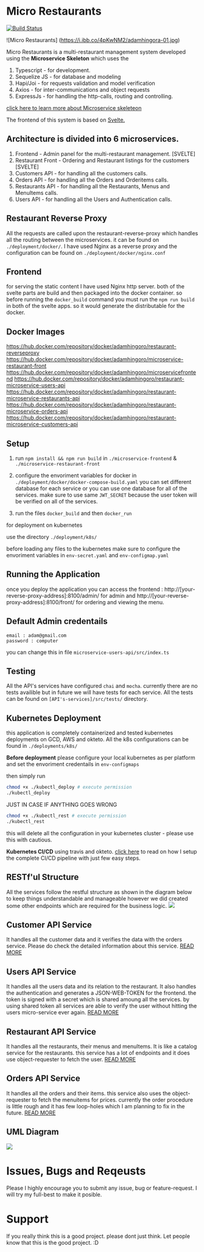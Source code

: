 # Micro Restaurants
[![Build Status](https://travis-ci.com/Adamhingoro/micro-restaurants.svg?branch=master)](https://travis-ci.com/Adamhingoro/micro-restaurants)

![Micro Restaurants]
(https://i.ibb.co/4pKwNM2/adamhingora-01.jpg)


Micro Restaurants is a multi-restaurant management system developed using the **Microservice Skeleton** which uses the
1. Typescript - for development.
2. Sequelize JS - for database and modeling
3. Hapi/Joi - for requests validation and model verification
4. Axios - for inter-communications and object requests
5. ExpressJs - for handling the http-calls, routing and controlling. 

[click here to learn more about Microservice skeleteon](https://github.com/Adamhingoro/microservice-skeleton)

The frontend of this system is based on [Svelte.](https://svelte.dev/) 

## Architecture is divided into 6 microservices. 
1. Frontend - Admin panel for the multi-restaurant management. [SVELTE]
2. Restaurant Front - Ordering and Restaurant listings for the customers [SVELTE]
3. Customers API - for handling all the customers calls. 
4. Orders API - for handling all the Orders and Orderitems calls. 
5. Restaurants API - for handling all the Restaurants, Menus and MenuItems calls. 
6. Users API - for handling all the Users and Authentication calls. 

## Restaurant Reverse Proxy
All the requests are called upon the restaurant-reverse-proxy which handles all the routing between the microservices. it can be found on `./deployment/docker/`. I have used Nginx as a reverse proxy and the configuration can be found on `./deployment/docker/nginx.conf`

## Frontend 
for serving the static content I have used Nginx http server. both of the svelte parts are build and then packaged into the docker container. so before running the `docker_build` command you must run the `npm run build` in both of the svelte apps. so it would generate the distributable for the docker. 

## Docker Images

https://hub.docker.com/repository/docker/adamhingoro/restaurant-reverseproxy
https://hub.docker.com/repository/docker/adamhingoro/microservice-restaurant-front
https://hub.docker.com/repository/docker/adamhingoro/microservicefrontend
https://hub.docker.com/repository/docker/adamhingoro/restaurant-microservice-users-api
https://hub.docker.com/repository/docker/adamhingoro/restaurant-microservice-restaurants-api
https://hub.docker.com/repository/docker/adamhingoro/restaurant-microservice-orders-api
https://hub.docker.com/repository/docker/adamhingoro/restaurant-microservice-customers-api

## Setup 
1. run `npm install && npm run build` in `./microservice-frontend` & `./microservice-restaurant-front`

2. configure the envoriment variables for docker in `./deployment/docker/docker-compose-build.yaml`
    you can set different database for each service or you can use one database for all of the services. 
    make sure to use same `JWT_SECRET` because the user token will be verified on all of the services. 
    
3. run the files `docker_build` and then `docker_run`

for deployment on kubernetes 

use the directory `./deployment/k8s/`

before loading any files to the kubernetes make sure to configure the envoriment variables in `env-secret.yaml` and `env-configmap.yaml`

## Running the Application
once you deploy the application you can access the frontend : http://[your-reverse-proxy-address]:8100/admin/ for admin and http://[your-reverse-proxy-address]:8100/front/ for ordering and viewing the menu. 

## Default Admin credentails
```` 
email : adam@gmail.com
password : computer
````
you can change this in file `microservice-users-api/src/index.ts`

## Testing 
All the API's services have configured `chai` and `mocha`. currently there are no tests availible but in future we will have tests for each service.
All the tests can be found on `[API's-services]/src/tests/` directory. 

## Kubernetes Deployment
this application is completely containerized and tested kubernetes deployments on GCD, AWS and okteto. 
All the k8s configurations can be found in `./deployments/k8s/`

**Before deployment** please configure your local kubernetes as per platform and set the envoriment credentails in `env-configmaps`

then simply run 
````bash
chmod +x ./kubectl_deploy # execute permission
./kubectl_deploy
````
 JUST IN CASE IF ANYTHING GOES WRONG
 ````bash
chmod +x ./kubectl_rest # execute permission
./kubectl_rest
````
this will delete all the configuration in your kubernetes cluster - please use this with cautious. 

**Kubernetes CI/CD** using travis and okteto. [click here](https://github.com/Adamhingoro/okteto-kubernetes-cd) to read on how I setup the complete CI/CD pipeline with just few easy steps. 

## RESTf'ul Structure
All the services follow the restful structure as shown in the diagram below to keep things understandable and manageable however we did created some other endpoints which are required for the business logic.
[![](https://mermaid.ink/img/eyJjb2RlIjoiZ3JhcGggTFJcbkFbUmVxdWVzdF0gLS0-IEIoKEV4cHJlc3M8YnIgLz5Sb3V0ZXIpKVxuQiAtLSBHRVQgL29iamVjdHMgIC0tPiAgQ1tSZXR1cm5zIGFsbCBvYmplY3RzXVxuQiAtLSBHRVQgL29iamVjdHMvOmlkICAtLT4gIERbUmV0dXJucyBvYmplY3Qgd2l0aCBpZCA9IDppZF1cbkIgLS0gUE9TVCAvb2JqZWN0cyAgLS0-ICBFW0NyZWF0ZXMgYSBuZXcgb2JqZWN0XVxuQiAtLSBQQVRDSCAvb2JqZWN0cy86aWQgIC0tPiAgRltVcGRhdGVzIGEgb2JqZWN0XVxuQiAtLSBERUxFVEUgL29iamVjdHMvOmlkICAtLT4gIEdbRGVsZXRlcyBhIG9iamVjdF1cbiIsIm1lcm1haWQiOnsidGhlbWUiOiJkZWZhdWx0In0sInVwZGF0ZUVkaXRvciI6ZmFsc2V9)](https://mermaid-js.github.io/mermaid-live-editor/#/edit/eyJjb2RlIjoiZ3JhcGggTFJcbkFbUmVxdWVzdF0gLS0-IEIoKEV4cHJlc3M8YnIgLz5Sb3V0ZXIpKVxuQiAtLSBHRVQgL29iamVjdHMgIC0tPiAgQ1tSZXR1cm5zIGFsbCBvYmplY3RzXVxuQiAtLSBHRVQgL29iamVjdHMvOmlkICAtLT4gIERbUmV0dXJucyBvYmplY3Qgd2l0aCBpZCA9IDppZF1cbkIgLS0gUE9TVCAvb2JqZWN0cyAgLS0-ICBFW0NyZWF0ZXMgYSBuZXcgb2JqZWN0XVxuQiAtLSBQQVRDSCAvb2JqZWN0cy86aWQgIC0tPiAgRltVcGRhdGVzIGEgb2JqZWN0XVxuQiAtLSBERUxFVEUgL29iamVjdHMvOmlkICAtLT4gIEdbRGVsZXRlcyBhIG9iamVjdF1cbiIsIm1lcm1haWQiOnsidGhlbWUiOiJkZWZhdWx0In0sInVwZGF0ZUVkaXRvciI6ZmFsc2V9)


## Customer API Service
 It handles all the customer data and it verifies the data with the orders service. Please do check the detailed information about this service. 
 [READ MORE](https://github.com/Adamhingoro/micro-restaurants/tree/master/microservice-customers-api)

## Users API Service
 It handles all the users data and its relation to the restaurant. It also handles the authentication and generates a JSON-WEB-TOKEN for the frontend. the token is signed with a secret which is shared amoung all the services. by using shared token all services are able to verify the user without hitting the users micro-service ever again.
 [READ MORE](https://github.com/Adamhingoro/micro-restaurants/tree/master/microservice-users-api)

 ## Restaurant API Service
 It handles all the restaurants, their menus and menuItems. It is like a catalog service for the restaurants. this service has a lot of endpoints and it does use object-requester to fetch the user. 
 [READ MORE](https://github.com/Adamhingoro/micro-restaurants/tree/master/microservice-restaurants-api)

 ## Orders API Service
 It handles all the orders and their items. this service also uses the object-requester to fetch the menuitems for prices. currently the order procedure is little rough and it has few loop-holes which I am planning to fix in the future. 
 [READ MORE](https://github.com/Adamhingoro/micro-restaurants/tree/master/microservice-orders-api) 


## UML Diagram 
[![](https://mermaid.ink/img/eyJjb2RlIjoiZ3JhcGggTFJcbkFbSW50ZXJuZXRdIC0tPiBCW2t1YmVybmV0ZXMgY2x1c3Rlcl1cbkIgLS0-IEMoKHJldmVyc2UtcHJveHkpKVxuQyAtLSAvZnJvbnQgLS0-IERbU3ZlbHRlIEZyb250ZW5kXVxuQyAtLSAvYWRtaW4gLS0-IEVbU3ZlbHRlIEFkbWluLXBhbmVsXVxuQyAtLSAvdXNlcnMgLS0-IEZbU2VydmljZSBmb3IgVVNFUlNdXG5GIC0tPiBLKChBdXRoZW50aWNhdGlvbikpXG5DIC0tIC9yZXN0YXVyYW50cyAtLT4gR1xuQyAtLSAvbWVudXMgLS0-IEdcbkMgLS0gL21lbnVpdGVtcyAtLT4gR1tTZXJ2aWNlIGZvciBSRVNUQVVSQU5UUyBhbmQgaXRzIGNoaWxkcmVuc11cbkcgLS0gSW1hZ2UgVXBsb2FkcyAtLT5MKChBbWF6b25lIFMzKSlcbkMgLS0gL29yZGVycyAtLT4gSVtTZXJ2aWNlIGZvciBPUkRFUlNdXG5DIC0tIC9jdXN0b21lcnMgLS0-IEpbU2VydmljZSBmb3IgQ1VTVE9NRVJTXSIsIm1lcm1haWQiOnsidGhlbWUiOiJkZWZhdWx0In0sInVwZGF0ZUVkaXRvciI6ZmFsc2V9)](https://mermaid-js.github.io/mermaid-live-editor/#/edit/eyJjb2RlIjoiZ3JhcGggTFJcbkFbSW50ZXJuZXRdIC0tPiBCW2t1YmVybmV0ZXMgY2x1c3Rlcl1cbkIgLS0-IEMoKHJldmVyc2UtcHJveHkpKVxuQyAtLSAvZnJvbnQgLS0-IERbU3ZlbHRlIEZyb250ZW5kXVxuQyAtLSAvYWRtaW4gLS0-IEVbU3ZlbHRlIEFkbWluLXBhbmVsXVxuQyAtLSAvdXNlcnMgLS0-IEZbU2VydmljZSBmb3IgVVNFUlNdXG5GIC0tPiBLKChBdXRoZW50aWNhdGlvbikpXG5DIC0tIC9yZXN0YXVyYW50cyAtLT4gR1xuQyAtLSAvbWVudXMgLS0-IEdcbkMgLS0gL21lbnVpdGVtcyAtLT4gR1tTZXJ2aWNlIGZvciBSRVNUQVVSQU5UUyBhbmQgaXRzIGNoaWxkcmVuc11cbkcgLS0gSW1hZ2UgVXBsb2FkcyAtLT5MKChBbWF6b25lIFMzKSlcbkMgLS0gL29yZGVycyAtLT4gSVtTZXJ2aWNlIGZvciBPUkRFUlNdXG5DIC0tIC9jdXN0b21lcnMgLS0-IEpbU2VydmljZSBmb3IgQ1VTVE9NRVJTXSIsIm1lcm1haWQiOnsidGhlbWUiOiJkZWZhdWx0In0sInVwZGF0ZUVkaXRvciI6ZmFsc2V9)

# Issues, Bugs and Reqeusts
Please I highly encourage you to submit any issue, bug or feature-request. I will try my full-best to make it posible. 


# Support
If you really think this is a good project. please dont just think. Let people know that this is the good project. :D


